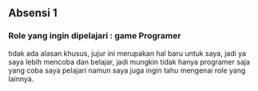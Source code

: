 ## Absensi 1

### Role yang ingin dipelajari : game Programer

tidak ada alasan khusus, jujur ini merupakan hal baru untuk saya, jadi ya saya lebih mencoba dan belajar, jadi mungkin tidak hanya programer saja yang coba saya pelajari namun saya juga ingin tahu mengenai role yang lainnya.
